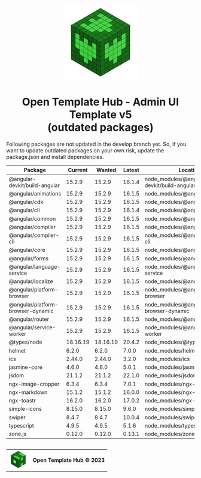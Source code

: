 <p align="center">
  <a href="https://opentemplatehub.com">
    <img src="https://raw.githubusercontent.com/open-template-hub/open-template-hub.github.io/master/assets/logo/ui/admin-ui-logo.png" alt="Logo" width=200>
  </a>
</p>


<h1 align="center">
Open Template Hub - Admin UI Template v5
  <br/>
(outdated packages)
</h1>

Following packages are not updated in the develop branch yet. So, if you want to update outdated packages on your own risk, update the package.json and install dependencies.

| Package | Current | Wanted | Latest | Location |
| --- | --- | --- | --- | --- |
| @angular-devkit/build-angular | 15.2.9 | 15.2.9 | 16.1.4 | node_modules/@angular-devkit/build-angular |
| @angular/animations | 15.2.9 | 15.2.9 | 16.1.5 | node_modules/@angular/animations |
| @angular/cdk | 15.2.9 | 15.2.9 | 16.1.5 | node_modules/@angular/cdk |
| @angular/cli | 15.2.9 | 15.2.9 | 16.1.4 | node_modules/@angular/cli |
| @angular/common | 15.2.9 | 15.2.9 | 16.1.5 | node_modules/@angular/common |
| @angular/compiler | 15.2.9 | 15.2.9 | 16.1.5 | node_modules/@angular/compiler |
| @angular/compiler-cli | 15.2.9 | 15.2.9 | 16.1.5 | node_modules/@angular/compiler-cli |
| @angular/core | 15.2.9 | 15.2.9 | 16.1.5 | node_modules/@angular/core |
| @angular/forms | 15.2.9 | 15.2.9 | 16.1.5 | node_modules/@angular/forms |
| @angular/language-service | 15.2.9 | 15.2.9 | 16.1.5 | node_modules/@angular/language-service |
| @angular/localize | 15.2.9 | 15.2.9 | 16.1.5 | node_modules/@angular/localize |
| @angular/platform-browser | 15.2.9 | 15.2.9 | 16.1.5 | node_modules/@angular/platform-browser |
| @angular/platform-browser-dynamic | 15.2.9 | 15.2.9 | 16.1.5 | node_modules/@angular/platform-browser-dynamic |
| @angular/router | 15.2.9 | 15.2.9 | 16.1.5 | node_modules/@angular/router |
| @angular/service-worker | 15.2.9 | 15.2.9 | 16.1.5 | node_modules/@angular/service-worker |
| @types/node | 18.16.19 | 18.16.19 | 20.4.2 | node_modules/@types/node |
| helmet | 6.2.0 | 6.2.0 | 7.0.0 | node_modules/helmet |
| ics | 2.44.0 | 2.44.0 | 3.2.0 | node_modules/ics |
| jasmine-core | 4.6.0 | 4.6.0 | 5.0.1 | node_modules/jasmine-core |
| jsdom | 21.1.2 | 21.1.2 | 22.1.0 | node_modules/jsdom |
| ngx-image-cropper | 6.3.4 | 6.3.4 | 7.0.1 | node_modules/ngx-image-cropper |
| ngx-markdown | 15.1.2 | 15.1.2 | 16.0.0 | node_modules/ngx-markdown |
| ngx-toastr | 16.2.0 | 16.2.0 | 17.0.2 | node_modules/ngx-toastr |
| simple-icons | 8.15.0 | 8.15.0 | 9.6.0 | node_modules/simple-icons |
| swiper | 8.4.7 | 8.4.7 | 10.0.4 | node_modules/swiper |
| typescript | 4.9.5 | 4.9.5 | 5.1.6 | node_modules/typescript |
| zone.js | 0.12.0 | 0.12.0 | 0.13.1 | node_modules/zone.js |

<table align="right"><tr><td><a href="https://opentemplatehub.com"><img src="https://raw.githubusercontent.com/open-template-hub/open-template-hub.github.io/master/assets/logo/brand-logo.png" width="50px" alt="oth"/></a></td><td><b>Open Template Hub © 2023</b></td></tr></table>

